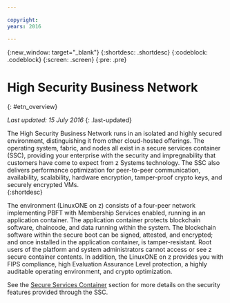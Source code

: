 ```yaml
---
 
copyright:
years: 2016
 
---
```

 
{:new_window: target="_blank"}
{:shortdesc: .shortdesc}
{:codeblock: .codeblock}
{:screen: .screen}
{:pre: .pre}
 
 
# High Security Business Network
{: #etn_overview}
 
*Last updated: 15 July 2016*
{: .last-updated}

The High Security Business Network runs in an isolated and highly secured environment, distinguishing it from other cloud-hosted offerings. The operating system, fabric, and nodes all exist in a secure services container (SSC), providing your enterprise with the security and impregnability that customers have come to expect from z Systems technology.  The SSC also delivers performance optimization for  peer-to-peer communication, availability, scalability, hardware encryption, tamper-proof crypto keys, and securely encrypted VMs.  
{:shortdesc}

The environment (LinuxONE on z) consists of a four-peer network implementing PBFT with Membership Services enabled, running in an application container.  The application container protects blockchain software, chaincode, and data running within the system. The blockchain software within the secure boot can be signed, attested, and encrypted; and once installed in the application container, is tamper-resistant.  Root users of the platform and system administrators cannot access or see z secure container contents.  In addition, the LinuxONE on z provides you with FIPS compliance, high Evaluation Assurance Level protection, a highly auditable operating environment, and crypto optimization.

See the [Secure Services Container](etn_ssc.html) section for more details on the security features provided through the SSC.
